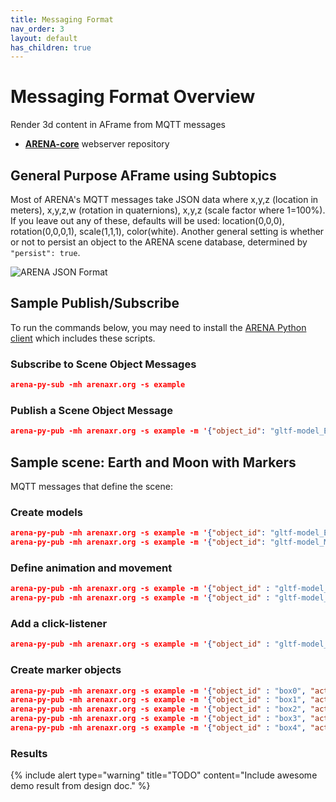 ```yaml
---
title: Messaging Format
nav_order: 3
layout: default
has_children: true
---
```


# Messaging Format Overview

Render 3d content in AFrame from MQTT messages
- [**ARENA-core**](https://github.com/conix-center/ARENA-core) webserver repository

## General Purpose AFrame using Subtopics
Most of ARENA's MQTT messages take JSON data where x,y,z (location in meters), x,y,z,w (rotation in quaternions), x,y,z (scale factor where 1=100%).
If you leave out any of these, defaults will be used: location(0,0,0), rotation(0,0,0,1), scale(1,1,1), color(white). Another general setting is whether or not to persist an object to the ARENA scene database, determined by `"persist": true`.

![ARENA JSON Format](../../assets/img/messaging/arena-obj.png)

## Sample Publish/Subscribe
To run the commands below, you may need to install the [ARENA Python client](../python) which includes these scripts.

### Subscribe to Scene Object Messages
```json
arena-py-sub -mh arenaxr.org -s example
```

### Publish a Scene Object Message
```json
arena-py-pub -mh arenaxr.org -s example -m '{"object_id": "gltf-model_Earth", "action": "create", "type": "object", "data": {"object_type": "gltf-model", "position": {"x":0, "y": 0.1, "z": 0}, "url": "store/models/Earth.glb", "scale": {"x": 5, "y": 5, "z": 5}}}'
```

## Sample scene: Earth and Moon with Markers
MQTT messages that define the scene:

### Create models
```json
arena-py-pub -mh arenaxr.org -s example -m '{"object_id": "gltf-model_Earth", "action": "create", "type": "object", "data": {"object_type": "gltf-model", "position": {"x":0, "y": 0.1, "z": 0}, "url": "store/models/Earth.glb", "scale": {"x": 5, "y": 5, "z": 5}}}'
arena-py-pub -mh arenaxr.org -s example -m '{"object_id": "gltf-model_Moon", "action": "create", "type": "object", "data": {"parent": "gltf-model_Earth", "object_type": "gltf-model", "position": {"x":0, "y": 0.05, "z": 0.6}, "scale": {"x":0.05, "y": 0.05, "z": 0.05}, "url": "store/models/Moon.glb" }}'
```
### Define animation and movement
 ```json
arena-py-pub -mh arenaxr.org -s example -m '{"object_id" : "gltf-model_Earth", "action": "update", "type": "object", "data": {"animation": { "property": "rotation", "to": "0 360 0", "loop": true, "dur": 20000, "easing": "linear"}} }'
arena-py-pub -mh arenaxr.org -s example -m '{"object_id" : "gltf-model_Earth", "action": "update", "type": "object", "data": {"startEvents": "click", "property": "scale", "dur": 1000, "from": "10 10 10", "to": "5 5 5", "easing": "easeInOutCirc", "loop": 5, "dir": "alternate"} }'
```
### Add a click-listener
```json
arena-py-pub -mh arenaxr.org -s example -m '{"object_id" : "gltf-model_Earth", "action": "update", "type": "object", "data": {"click-listener": ""}}'
```
### Create marker objects
```json
arena-py-pub -mh arenaxr.org -s example -m '{"object_id" : "box0", "action": "create", "type": "object", "data": {"color": "blue", "object_type": "cube", "scale":  {"x": 0.2, "y": 0.2, "z": 0.2}, "position": {"x": 0, "y": 0, "z": 0} }}'
arena-py-pub -mh arenaxr.org -s example -m '{"object_id" : "box1", "action": "create", "type": "object", "data": {"color": "red", "object_type": "cube", "scale":  {"x": 0.2, "y": 0.2, "z": 0.2}, "position": {"x": -0.7, "y": 1.67, "z": 2.11} }}'
arena-py-pub -mh arenaxr.org -s example -m '{"object_id" : "box2", "action": "create", "type": "object", "data": {"color": "red", "object_type": "cube", "scale":  {"x": 0.2, "y": 0.2, "z": 0.2}, "position": {"x": -2.88, "y": 2.80, "z": -2.12} }}'
arena-py-pub -mh arenaxr.org -s example -m '{"object_id" : "box3", "action": "create", "type": "object", "data": {"color": "red", "object_type": "cube", "scale":  {"x": 0.2, "y": 0.2, "z": 0.2}, "position": {"x": -0.09, "y": 1.30, "z": -3.66} }}'
arena-py-pub -mh arenaxr.org -s example -m '{"object_id" : "box4", "action": "create", "type": "object", "data": {"color": "red", "object_type": "cube", "scale":  {"x": 0.2, "y": 0.2, "z": 0.2}, "position": {"x": 3.31, "y": 2.00, "z": -0.97} }}'
```
### Results
{% include alert type="warning" title="TODO" content="Include awesome demo result from design doc." %}
